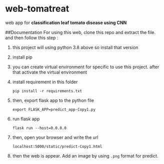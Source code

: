 # web-tomatreat
web app for __classification leaf tomato disease using CNN__

##Documentation
For using this web, clone this repo and extract the file. and then follow this step :
1. this project will using python 3.8 above so install that version
2. install pip
3. you can create virtual environment for specific to use this project. after that activate the virtual environment
4. install requirement in this folder
   
   `pip install -r requirements.txt`

5. then, export flask app to the python file

    `export FLASK_APP=predict_app-Copy1.py`

6. run flask app

    `flask run --host=0.0.0.0`

7. then, open your browser and write the url

    `localhost:5000/static/predict-Copy1.html`

8. then the web is appear. Add an image by using `.png` format for predict. 

